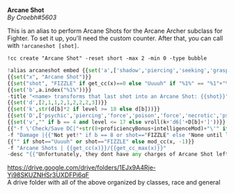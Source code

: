 **Arcane Shot**  
*By Croebh#5603*  
  
This is an alias to perform Arcane Shots for the Arcane Archer subclass for Fighter. To set it up, you'll need the custom counter. After that, you can call with `!arcaneshot [shot]`.  
  
`!cc create "Arcane Shot" -reset short -max 2 -min 0 -type bubble`  
  
```py  
!alias arcaneshot embed {{set('a',['shadow','piercing','seeking','grasping','banishing','enfeebling','beguiling','bursting','%1%'])}}   
{{set("x", "Arcane Shot")}}  
{{set("shot", "FIZZLE" if get_cc(x)==0 else "Uuuuh" if "%1%" == "%1"+"%" else "Banishing Arrow" if str("%1%")=="banishing" else "Beguiling Arrow" if str("%1%")=="beguiling" else "Bursting Arrow" if str("%1%")=="bursting" else "Enfeebling" if str("%1%")=="enfeebling" else "Grasping Arrow" if str("%1%")=="grasping" else "Piercing Arrow" if str("%1%")=="piercing" else "Seeking Arrow" if str("%1%")=="seeking" else "Shadow Arrow" if str("%1%")=="shadow" else "Uuuuh")}}  
{{set('b',a.index("%1%"))}}  
-title "<name> transforms that last shot into an Arcane Shot: {{shot}}"  
{{set('d',[2,1,1,2,1,2,2,2,3])}}  
{{set('k',str(d[b]*2 if level >= 18 else d[b]))}}  
{{set('D',['psychic','piercing','force','poison','force','necrotic','psychic','force','None'])}}  
{{set('v',"" if b == 4 and level <= 17 else vroll(k+'d6['+D[b]+']'))}}  
{{"-f \'Check/Save DC|"+str(8+proficiencyBonus+intelligenceMod)+"\'" if b < 6 else ""}}          
-f "Damage |{{"Not yet!" if b == 8 or shot=="FIZZLE" else "None until lvl 18." if b == 4 and level <= 17 else str(v)+'on Fail | `'+str(floor(v.total/2))+'`on Success' if b == 1 or b ==2 else v}}"  
{{"" if shot=="Uuuuh" or shot=="FIZZLE" else mod_cc(x, -1)}}  
-f "Arcane Shots | {{get_cc(x)}}/{{get_cc_max(x)}}"  
-desc "{{"Unfortunately, they dont have any charges of Arcane Shot left until they take a rest" if shot=="FIZZLE" else get_gvar('07f63714-bbcd-4200-aa8e-963ed092856f') if shot=="Uuuuh" else get_gvar('405f96dd-ca13-4858-a8ef-4eaa4e91652c').split('\n')[b]}}"  
```  
https://drive.google.com/drive/folders/1EJx9A4Rje-Yj98SKUZNHSr3UXDFPi6qF  
A drive folder with all of the above organized by classes, race and general